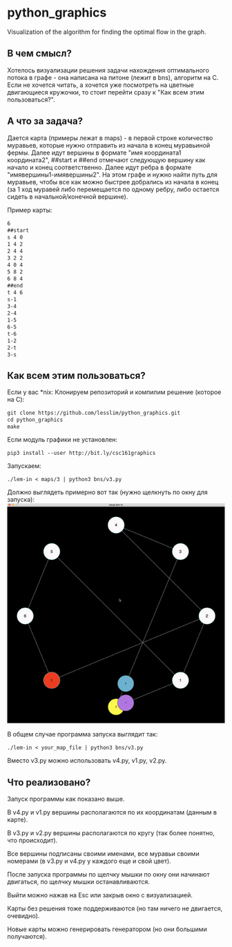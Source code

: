 # python_graphics
Visualization of the algorithm for finding the optimal flow in the graph.

## В чем смысл?
Хотелось визуализации решения задачи нахождения оптимального потока в графе - она написана на питоне (лежит в bns), алгоритм на С.
Если не хочется читать, а хочется уже посмотреть на цветные двигающиеся кружочки, то стоит перейти сразу к "Как всем этим пользоваться?".

## А что за задача?
Дается карта (примеры лежат в maps) - в первой строке количество муравьев, которые нужно отправить из начала в конец муравьиной фермы. Далее идут вершины в формате "имя координата1 координата2", ##start и ##end отмечают следующую вершину как начало и конец соответственно. Далее идут ребра в формате "имявершины1-имявершины2". На этом графе и нужно найти путь для муравьев, чтобы все как можно быстрее добрались из начала в конец (за 1 ход муравей либо перемещается по одному ребру, либо остается сидеть в начальной/конечной вершине). 

Пример карты:
```
6
##start
s 4 0
1 4 2
2 4 4
3 2 2
4 0 4
5 8 2
6 8 4
##end
t 4 6
s-1
3-4
2-4
1-5
6-5
t-6
1-2
2-t
3-s
```

## Как всем этим пользоваться?
Если у вас *nix:
Клонируем репозиторий и компилим решение (которое на C):
```
git clone https://github.com/lesslim/python_graphics.git
cd python_graphics
make
```
Если модуль графики не установлен:
```
pip3 install --user http://bit.ly/csc161graphics
```
Запускаем:
```
./lem-in < maps/3 | python3 bns/v3.py
```
Должно выглядеть примерно вот так (нужно щелкнуть по окну для запуска):
![](1.gif)


В общем случае программа запуска выглядит так:
```
./lem-in < your_map_file | python3 bns/v3.py
```
Вместо v3.py можно использовать v4.py, v1.py, v2.py.

## Что реализовано?
Запуск программы как показано выше.

В v4.py и v1.py вершины располагаются по их координатам (данным в карте).

В v3.py и v2.py вершины располагаются по кругу (так более понятно, что происходит).

Все вершины подписаны своими именами, все муравьи своими номерами (в v3.py и v4.py у каждого еще и свой цвет).

После запуска программы по щелчку мышки по окну они начинают двигаться, по щелчку мышки останавливаются.

Выйти можно нажав на Esc или закрыв окно с визуализацией.

Карты без решения тоже поддерживаются (но там ничего не двигается, очевидно).

Новые карты можно генерировать генератором (но они большими получаются).




